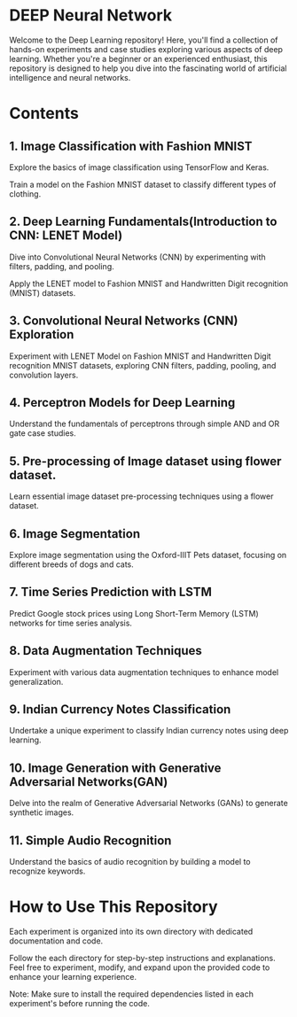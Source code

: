 # DEEP Neural Network 
Welcome to the Deep Learning repository! Here, you'll find a collection of hands-on experiments and case studies exploring various aspects of deep learning. Whether you're a beginner or an experienced enthusiast, this repository is designed to help you dive into the fascinating world of artificial intelligence and neural networks.

# Contents
## 1. Image Classification with Fashion MNIST

Explore the basics of image classification using TensorFlow and Keras.

Train a model on the Fashion MNIST dataset to classify different types of clothing.

## 2. Deep Learning Fundamentals(Introduction to CNN: LENET Model)

Dive into Convolutional Neural Networks (CNN) by experimenting with filters, padding, and pooling.

Apply the LENET model to Fashion MNIST and Handwritten Digit recognition (MNIST) datasets.

## 3. Convolutional Neural Networks (CNN) Exploration

Experiment with LENET Model on Fashion MNIST and Handwritten Digit recognition MNIST datasets, exploring CNN filters, padding, pooling, and convolution layers.

## 4. Perceptron Models for Deep Learning

Understand the fundamentals of perceptrons through simple AND and OR gate case studies.

## 5. Pre-processing of Image dataset using flower dataset.

Learn essential image dataset pre-processing techniques using a flower dataset.

## 6. Image Segmentation

Explore image segmentation using the Oxford-IIIT Pets dataset, focusing on different breeds of dogs and cats.

## 7. Time Series Prediction with LSTM

Predict Google stock prices using Long Short-Term Memory (LSTM) networks for time series analysis.

## 8. Data Augmentation Techniques

Experiment with various data augmentation techniques to enhance model generalization.

## 9. Indian Currency Notes Classification

Undertake a unique experiment to classify Indian currency notes using deep learning.

## 10. Image Generation with Generative Adversarial Networks(GAN)

Delve into the realm of Generative Adversarial Networks (GANs) to generate synthetic images.

## 11. Simple Audio Recognition

Understand the basics of audio recognition by building a model to recognize keywords.

# How to Use This Repository
Each experiment is organized into its own directory with dedicated documentation and code.

Follow the each directory for step-by-step instructions and explanations. Feel free to experiment, modify, and expand upon the provided code to enhance your learning experience.

Note: Make sure to install the required dependencies listed in each experiment's before running the code.
